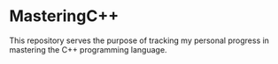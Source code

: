 # MasteringC++
This repository serves the purpose of tracking my personal progress in mastering the C++ programming language.
